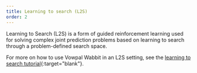 ```yaml
---
title: Learning to search (L2S)
order: 2
---
```


Learning to Search (L2S) is a form of guided reinforcement learning used for solving complex joint prediction problems based on learning to search through a problem-defined search space.

For more on how to use Vowpal Wabbit in an L2S setting, see the [learning to search tutorial](https://hunch.net/~l2s){:target="blank"}.
